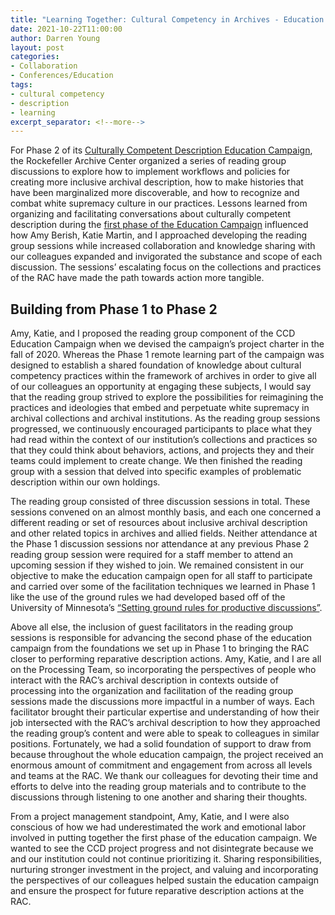 ```yaml
---
title: "Learning Together: Cultural Competency in Archives - Education Campaign Phase 2, the Reading Group"
date: 2021-10-22T11:00:00
author: Darren Young
layout: post
categories:
- Collaboration
- Conferences/Education
tags:
- cultural competency
- description
- learning
excerpt_separator: <!--more-->
---
```


For Phase 2 of its [Culturally Competent Description Education Campaign](https://blog.rockarch.org/cultural-competency-in-archives-planning-an-education-campaign), the Rockefeller Archive Center organized a series of reading group discussions to explore how to implement workflows and policies for creating more inclusive archival description, how to make histories that have been marginalized more discoverable, and how to recognize and combat white supremacy culture in our practices. Lessons learned from organizing and facilitating conversations about culturally competent description during the [first phase of the Education Campaign](https://blog.rockarch.org/cultural-competency-in-archives-phase-one-of-the-education-campaign) influenced how Amy Berish, Katie Martin, and I approached developing the reading group sessions while increased collaboration and knowledge sharing with our colleagues expanded and invigorated the substance and scope of each discussion. The sessions’ escalating focus on the collections and practices of the RAC have made the path towards action more tangible.
<!--more-->

## Building from Phase 1 to Phase 2

Amy, Katie, and I proposed the reading group component of the CCD Education Campaign when we devised the campaign’s project charter in the fall of 2020. Whereas the Phase 1 remote learning part of the campaign was designed to establish a shared foundation of knowledge about cultural competency practices within the framework of archives in order to give all of our colleagues an opportunity at engaging these subjects, I would say that the reading group strived to explore the possibilities for reimagining the practices and ideologies that embed and perpetuate white supremacy in archival collections and archival institutions. As the reading group sessions progressed, we continuously encouraged participants to place what they had read within the context of our institution’s collections and practices so that they could think about behaviors, actions, and projects they and their teams could implement to create change. We then finished the reading group with a session that delved into specific examples of problematic description within our own holdings.

The reading group consisted of three discussion sessions in total. These sessions convened on an almost monthly basis, and each one concerned a different reading or set of resources about inclusive archival description and other related topics in archives and allied fields. Neither attendance at the Phase 1 discussion sessions nor attendance at any previous Phase 2 reading group session were required for a staff member to attend an upcoming session if they wished to join. We remained consistent in our objective to make the education campaign open for all staff to participate and carried over some of the facilitation techniques we learned in Phase 1 like the use of the ground rules we had developed based off of the University of Minnesota’s [“Setting ground rules for productive discussions”](https://extension.umn.edu/public-engagement-strategies/setting-ground-rules-productive-discussions).

Above all else, the inclusion of guest facilitators in the reading group sessions is responsible for advancing the second phase of the education campaign from the foundations we set up in Phase 1 to bringing the RAC closer to performing reparative description actions. Amy, Katie, and I are all on the Processing Team, so incorporating the perspectives of people who interact with the RAC’s archival description in contexts outside of processing into the organization and facilitation of the reading group sessions made the discussions more impactful in a number of ways. Each facilitator brought their particular expertise and understanding of how their job intersected with the RAC’s archival description to how they approached the reading group’s content and were able to speak to colleagues in similar positions. Fortunately, we had a solid foundation of support to draw from because throughout the whole education campaign, the project received an enormous amount of commitment and engagement from across all levels and teams at the RAC. We thank our colleagues for devoting their time and efforts to delve into the reading group materials and to contribute to the discussions through listening to one another and sharing their thoughts.

From a project management standpoint, Amy, Katie, and I were also conscious of how we had underestimated the work and emotional labor involved in putting together the first phase of the education campaign. We wanted to see the CCD project progress and not disintegrate because we and our institution could not continue prioritizing it. Sharing responsibilities, nurturing stronger investment in the project, and valuing and incorporating the perspectives of our colleagues helped sustain the education campaign and ensure the prospect for future reparative description actions at the RAC.
